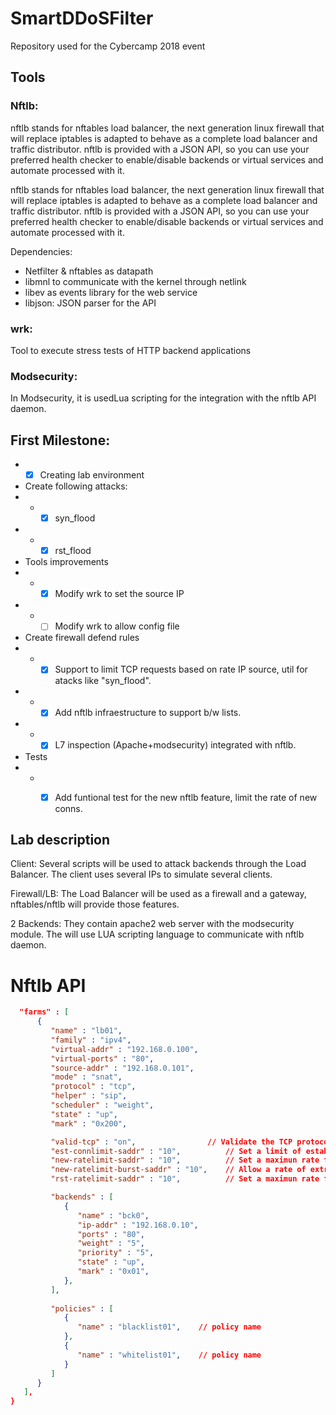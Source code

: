 # SmartDDoSFilter

Repository used for the Cybercamp 2018 event

## Tools

### Nftlb:

nftlb stands for nftables load balancer, the next generation linux firewall that will replace iptables is adapted to behave as a complete load balancer and traffic distributor.
nftlb is provided with a JSON API, so you can use your preferred health checker to enable/disable backends or virtual services and automate processed with it.

nftlb stands for nftables load balancer, the next generation linux firewall that will replace iptables is adapted to behave as a complete load balancer and traffic distributor.
nftlb is provided with a JSON API, so you can use your preferred health checker to enable/disable backends or virtual services and automate processed with it.

Dependencies:
- Netfilter & nftables as datapath
- libmnl to communicate with the kernel through netlink
- libev as events library for the web service
- libjson: JSON parser for the API

### wrk:

Tool to execute stress tests of HTTP backend applications

### Modsecurity:

In Modsecurity, it is usedLua scripting for the integration with the nftlb API daemon.

## First Milestone:

* * [x] Creating lab environment

* Create following attacks:
* * * [x] syn_flood
* * * [x] rst_flood

* Tools improvements
* * * [x] Modify wrk to set the source IP
* * * [ ] Modify wrk to allow config file

* Create firewall defend rules
* * * [x] Support to limit TCP requests based on rate IP source, util for atacks like "syn_flood".
* * * [x] Add nftlb infraestructure to support b/w lists.
* * * [x] L7 inspection (Apache+modsecurity) integrated with nftlb.

* Tests
* * * [x] Add funtional test for the new nftlb feature, limit the rate of new conns.


## Lab description

Client: Several scripts will be used to attack backends through the Load Balancer. The client uses several IPs to simulate several clients.

Firewall/LB: The Load Balancer will be used as a firewall and a gateway, nftables/nftlb will provide those features.

2 Backends: They contain apache2 web server with the modsecurity module. The will use LUA scripting language to communicate with nftlb daemon.

# Nftlb API

```JSON
  "farms" : [
      {
         "name" : "lb01",
         "family" : "ipv4",                	
         "virtual-addr" : "192.168.0.100", 	
         "virtual-ports" : "80",            
         "source-addr" : "192.168.0.101", 
         "mode" : "snat",             	
         "protocol" : "tcp",          	
         "helper" : "sip",            	
         "scheduler" : "weight",        
         "state" : "up",            	
         "mark" : "0x200",            	

         "valid-tcp" : "on",         		// Validate the TCP protocol*
         "est-connlimit-saddr" : "10",         	// Set a limit of established connections for service*
         "new-ratelimit-saddr" : "10",         	// Set a maximun rate for new connections*
         "new-ratelimit-burst-saddr" : "10",   	// Allow a rate of extra new connections*
         "rst-ratelimit-saddr" : "10",        	// Set a maximun rate for TCP reset packets*

         "backends" : [
            {
               "name" : "bck0",        
               "ip-addr" : "192.168.0.10",
               "ports" : "80",        
               "weight" : "5",        
               "priority" : "5",      
               "state" : "up",        
               "mark" : "0x01",       
            },
         ],
	 
         "policies" : [
            {
               "name" : "blacklist01",    // policy name
            },
            {
               "name" : "whitelist01",    // policy name
            }
         ]
      }
   ],
}
```

